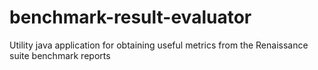 # benchmark-result-evaluator
Utility java application for obtaining useful metrics from the Renaissance suite benchmark reports
